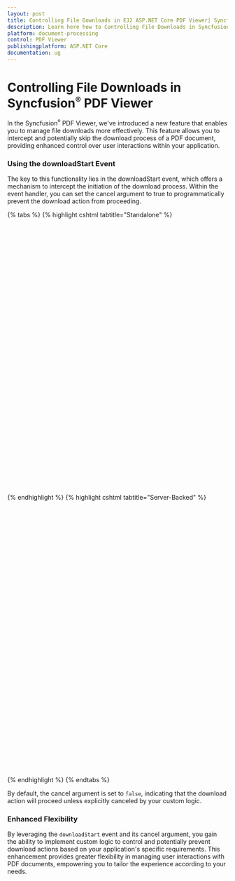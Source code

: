 ```yaml
---
layout: post
title: Controlling File Downloads in EJ2 ASP.NET Core PDF Viewer| Syncfusion
description: Learn here how to Controlling File Downloads in Syncfusion ASP.NET Core Pdfviewer component of Syncfusion Essential JS 2 and more.
platform: document-processing
control: PDF Viewer
publishingplatform: ASP.NET Core
documentation: ug
---
```


# Controlling File Downloads in Syncfusion<sup style="font-size:70%">&reg;</sup> PDF Viewer

In the Syncfusion<sup style="font-size:70%">&reg;</sup> PDF Viewer, we've introduced a new feature that enables you to manage file downloads more effectively. This feature allows you to intercept and potentially skip the download process of a PDF document, providing enhanced control over user interactions within your application.

### Using the downloadStart Event

The key to this functionality lies in the downloadStart event, which offers a mechanism to intercept the initiation of the download process. Within the event handler, you can set the cancel argument to true to programmatically prevent the download action from proceeding.

{% tabs %}
{% highlight cshtml tabtitle="Standalone" %}

<div style="width:100%;height:600px">
    <ejs-pdfviewer id="pdfviewer"
                   style="height:600px"
                   documentPath="https://cdn.syncfusion.com/content/pdf/pdf-succinctly.pdf"
                   downloadStart="downloadStart">
    </ejs-pdfviewer>
</div>

<script>
    function downloadStart(args) {
        // Your custom logic here
        args.cancel = true; // Prevent download action
    };
</script>
{% endhighlight %}
{% highlight cshtml tabtitle="Server-Backed" %}

<div style="width:100%;height:600px">
    <ejs-pdfviewer id="pdfviewer"
                   style="height:600px"
                   serviceUrl='/Index'
                   documentPath="https://cdn.syncfusion.com/content/pdf/pdf-succinctly.pdf"
                   downloadStart="downloadStart">
    </ejs-pdfviewer>
</div>

<script>
    function downloadStart(args) {
        // Your custom logic here
        args.cancel = true; // Prevent download action
    };
</script>

{% endhighlight %}
{% endtabs %}

By default, the cancel argument is set to `false`, indicating that the download action will proceed unless explicitly canceled by your custom logic.

### Enhanced Flexibility

By leveraging the `downloadStart` event and its cancel argument, you gain the ability to implement custom logic to control and potentially prevent download actions based on your application's specific requirements. This enhancement provides greater flexibility in managing user interactions with PDF documents, empowering you to tailor the experience according to your needs.